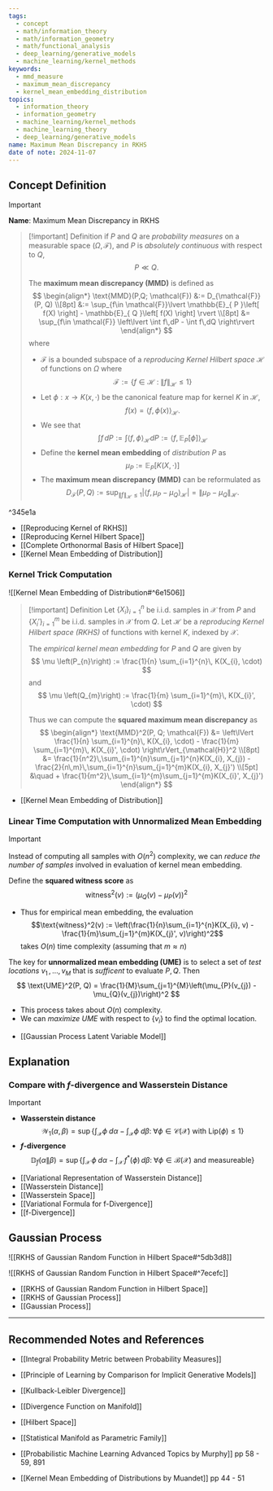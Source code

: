 ```yaml
---
tags:
  - concept
  - math/information_theory
  - math/information_geometry
  - math/functional_analysis
  - deep_learning/generative_models
  - machine_learning/kernel_methods
keywords:
  - mmd_measure
  - maximum_mean_discrepancy
  - kernel_mean_embedding_distribution
topics:
  - information_theory
  - information_geometry
  - machine_learning/kernel_methods
  - machine_learning_theory
  - deep_learning/generative_models
name: Maximum Mean Discrepancy in RKHS
date of note: 2024-11-07
---
```


## Concept Definition

>[!important]
>**Name**: Maximum Mean Discrepancy in RKHS

>[!important] Definition
>if $P$ and $Q$ are *probability measures* on a measurable space $(\Omega, \mathscr{F})$, and $P$ is *absolutely continuous* with respect to $Q$, 
>$$P \ll Q.$$
>
>The **maximum mean discrepancy (MMD)** is defined as 
>$$
>\begin{align*}
> \text{MMD}(P,Q; \mathcal{F}) &:= D_{\mathcal{F}}(P, Q) \\[8pt]
> &:= \sup_{f\in \mathcal{F}}\lvert \mathbb{E}_{ P }\left[  f(X) \right] - \mathbb{E}_{ Q }\left[  f(X) \right] \rvert \\[8pt]
>&=  \sup_{f\in \mathcal{F}} \left\lvert \int f\,dP - \int f\,dQ \right\rvert
>\end{align*}
>$$
>where 
>- $\mathcal{F}$ is a bounded subspace of a *reproducing Kernel Hilbert space* $\mathcal{H}$ of functions on $\Omega$ where $$\mathcal{F} := \left\{ f\in \mathcal{H}\;:\; \lVert f \rVert_{\mathcal{H}} \le 1  \right\} $$ 
>- Let $\phi : x\to K(x, \cdot)$  be the canonical feature map for kernel $K$ in $\mathcal{H}$, $$f(x) = \left\langle f , \phi(x) \right\rangle_{\mathcal{H}}.$$ 
>- We see that $$\int f\,dP := \int \left\langle f , \phi \right\rangle_{\mathcal{H}}dP := \left\langle f ,  \mathbb{E}_{ P }\left[ \phi \right] \right\rangle_{\mathcal{H}}$$
>- Define the **kernel mean embedding** of *distribution* $P$ as $$\mu_{P} := \mathbb{E}_{ P }\left[  K(X, \cdot) \right] $$
>- The **maximum mean discrepancy (MMD)** can be reformulated as 
>$$D_{\mathcal{F}}(P, Q) := \sup_{\lVert f \rVert_{\mathcal{H}} \le 1 }\left\lvert \left\langle f , \mu_{P} - \mu_{Q}  \right\rangle_{\mathcal{H}} \right\rvert = \lVert \mu_{P} - \mu_{Q}  \rVert_{\mathcal{H}}.$$

^345e1a

- [[Reproducing Kernel of RKHS]]
- [[Reproducing Kernel Hilbert Space]]
- [[Complete Orthonormal Basis of Hilbert Space]]
- [[Kernel Mean Embedding of Distribution]]

### Kernel Trick Computation

![[Kernel Mean Embedding of Distribution#^6e1506]]

>[!important] Definition
>Let $\{ X_{i} \}_{i=1}^{n}$ be i.i.d. samples in $\mathcal{X}$ from $P$ and  $\{ X_{i}' \}_{i=1}^{m}$ be i.i.d. samples in $\mathcal{X}$ from $Q$. Let  $\mathcal{H}$ be a *reproducing Kernel Hilbert space (RKHS)* of functions with kernel $K$, indexed by $\mathcal{X}$. 
>
>The *empirical kernel mean embedding* for $P$ and $Q$ are given by 
>$$
>\mu \left(P_{n}\right) := \frac{1}{n} \sum_{i=1}^{n}\, K(X_{i}, \cdot)
>$$
>and
>$$
>\mu \left(Q_{m}\right) := \frac{1}{m} \sum_{i=1}^{m}\, K(X_{i}', \cdot)
>$$
>
>Thus we can compute the **squared maximum mean discrepancy** as 
>$$
>\begin{align*}
> \text{MMD}^2(P, Q; \mathcal{F}) &= \left\lVert \frac{1}{n} \sum_{i=1}^{n}\, K(X_{i}, \cdot) - \frac{1}{m} \sum_{i=1}^{m}\, K(X_{i}', \cdot) \right\rVert_{\mathcal{H}}^2 \\[8pt]
> &=  \frac{1}{n^2}\,\sum_{i=1}^{n}\sum_{j=1}^{n}K(X_{i}, X_{j}) - \frac{2}{n\,m}\,\sum_{i=1}^{n}\sum_{j=1}^{m}K(X_{i}, X_{j}') \\[5pt]
> &\quad + \frac{1}{m^2}\,\sum_{i=1}^{m}\sum_{j=1}^{m}K(X_{i}', X_{j}')
>\end{align*}
>$$

- [[Kernel Mean Embedding of Distribution]]

### Linear Time Computation with Unnormalized Mean Embedding

>[!important]
>Instead of computing all samples with $O(n^2)$ complexity, we can *reduce the number of samples* involved in evaluation of kernel mean embedding.
>
>Define the **squared witness score** as $$\text{witness}^2(v) := \left(\mu_{Q}(v) - \mu_{P}(v)\right)^2$$
>- Thus for empirical mean embedding, the evaluation  $$\text{witness}^2(v) := \left(\frac{1}{n}\sum_{i=1}^{n}K(X_{i}, v) - \frac{1}{m}\sum_{j=1}^{m}K(X_{j}', v)\right)^2$$ takes $O(n)$ time complexity (assuming that $m \approx n$)
>
>The key for **unnormalized mean embedding (UME)** is to select a set of *test locations* $v_{1}\,{,}\ldots{,}\,v_{M}$ that is *sufficent* to evaluate $P, Q$. Then
>$$
>\text{UME}^2(P, Q) = \frac{1}{M}\sum_{j=1}^{M}\left(\mu_{P}(v_{j}) - \mu_{Q}(v_{j})\right)^2
>$$
>- This process takes about $O(n)$ complexity.
>- We can *maximize UME* with respect to $\{ v_{i} \}$ to find the optimal location. 

- [[Gaussian Process Latent Variable Model]]


## Explanation

### Compare with $f$-divergence and Wasserstein Distance

>[!important]
>- **Wasserstein distance** $$\mathcal{W}_{1}(\alpha, \beta) = \sup\left\{ \int_{\mathcal{X}}\phi\;d\alpha -  \int_{\mathcal{X}}\phi\;d\beta:  \;\forall \phi \in \mathcal{C}(\mathcal{X}) \text{ with } \text{Lip}(\phi) \le 1 \right\}$$
>- **$f$-divergence** $$\mathbb{D}_{f}\left( \alpha \left\|\right. \beta \right) = \sup\left\{ \int_{\mathcal{X}}\,\phi\;d\alpha - \int_{\mathcal{X}}\,f^{*}(\phi)\,d\beta:\; \forall \phi \in \mathcal{B}(\mathcal{X}) \text{ and measureable}  \right\} $$


- [[Variational Representation of Wasserstein Distance]]
- [[Wasserstein Distance]]
- [[Wasserstein Space]]
- [[Variational Formula for f-Divergence]]
- [[f-Divergence]]





## Gaussian Process

![[RKHS of Gaussian Random Function in Hilbert Space#^5db3d8]]

![[RKHS of Gaussian Random Function in Hilbert Space#^7ecefc]]

- [[RKHS of Gaussian Random Function in Hilbert Space]]
- [[RKHS of Gaussian Process]]
- [[Gaussian Process]]



-----------
##  Recommended Notes and References



- [[Integral Probability Metric between Probability Measures]]
- [[Principle of Learning by Comparison for Implicit Generative Models]]

- [[Kullback-Leibler Divergence]]
- [[Divergence Function on Manifold]]


- [[Hilbert Space]]
- [[Statistical Manifold as Parametric Family]]



- [[Probabilistic Machine Learning Advanced Topics by Murphy]] pp 58 - 59,  891
- [[Kernel Mean Embedding of Distributions by Muandet]] pp 44 - 51


